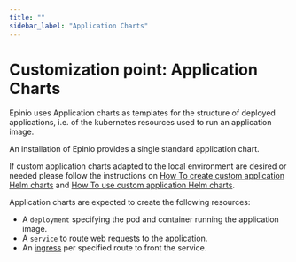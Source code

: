 ```yaml
---
title: ""
sidebar_label: "Application Charts"
---
```


# Customization point: Application Charts

Epinio uses Application charts as templates for the structure of deployed applications,
i.e. of the kubernetes resources used to run an application image.

An installation of Epinio provides a single standard application chart.

If custom application charts adapted to the local environment are desired or needed please
follow the instructions on
[How To create custom application Helm charts](../../howtos/create_custom_appcharts.md)
and
[How To use custom application Helm charts](../../howtos/using_custom_appcharts.md).

Application charts are expected to create the following resources:

  - A `deployment` specifying the pod and container running the application image.
  - A `service` to route web requests to the application.
  - An [ingress](lb.md) per specified route to front the service.
